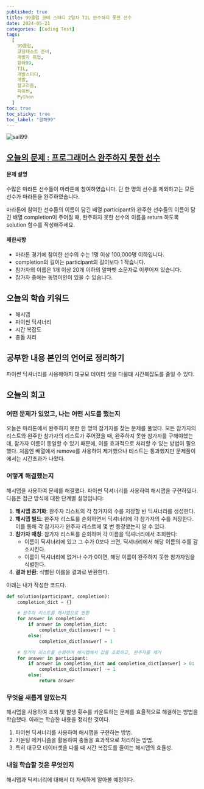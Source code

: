```yaml
---
published: true
title: 99클럽 코테 스터디 2일차 TIL 완주하지 못한 선수
date: 2024-05-21
categories: [Coding Test]
tags:
  [
    99클럽,
    코딩테스트 준비,
    개발자 취업,
    항해99,
    TIL,
    개발스터디,
    개발,
    알고리즘,
    파이썬,
    Python
  ]
toc: true
toc_sticky: true
toc_label: "항해99"
---
```


<img alt='sail99' src="https://github.com/dev-woody/dev-woody.github.io/assets/87690037/9acd8a60-ff3e-48fb-a317-38c699c8bf0e" >

## [오늘의 문제 : 프로그래머스 완주하지 못한 선수](https://school.programmers.co.kr/learn/courses/30/lessons/42576)

#### 문제 설명

수많은 마라톤 선수들이 마라톤에 참여하였습니다. 단 한 명의 선수를 제외하고는 모든 선수가 마라톤을 완주하였습니다.

마라톤에 참여한 선수들의 이름이 담긴 배열 participant와 완주한 선수들의 이름이 담긴 배열 completion이 주어질 때, 완주하지 못한 선수의 이름을 return 하도록 solution 함수를 작성해주세요.

#### 제한사항

- 마라톤 경기에 참여한 선수의 수는 1명 이상 100,000명 이하입니다.
- completion의 길이는 participant의 길이보다 1 작습니다.
- 참가자의 이름은 1개 이상 20개 이하의 알파벳 소문자로 이루어져 있습니다.
- 참가자 중에는 동명이인이 있을 수 있습니다.

## 오늘의 학습 키워드

- 해시맵
- 파이썬 딕셔너리
- 시간 복잡도
- 충돌 처리

## 공부한 내용 본인의 언어로 정리하기

파이쎤 딕셔너리를 사용해야지 대규모 데이터 셋을 다룰떄 시간복잡도를 줄일 수 있다.

## 오늘의 회고

### 어떤 문제가 있었고, 나는 어떤 시도를 했는지

오늘은 마라톤에서 완주하지 못한 한 명의 참가자를 찾는 문제를 풀었다. 모든 참가자의 리스트와 완주한 참가자의 리스트가 주어졌을 때, 완주하지 못한 참가자를 구해야했는데, 참가자 이름이 동일할 수 있기 때문에, 이를 효과적으로 처리할 수 있는 방법이 필요했다. 처음엔 배열에서 remove를 사용하여 제거했으나 테스트는 통과했지만 문제풀이에서는 시간초과가 나왔다.

### 어떻게 해결했는지

해시맵을 사용하여 문제를 해결했다. 파이썬 딕셔너리를 사용하여 해시맵을 구현하였다. 다음은 접근 방식에 대한 단계별 설명입니다:

1. **해시맵 초기화**: 완주자 리스트의 각 참가자의 수를 저장할 빈 딕셔너리를 생성한다.
2. **해시맵 빌드**: 완주자 리스트를 순회하면서 딕셔너리에 각 참가자의 수를 저장한다. 이를 통해 각 참가자가 완주자 리스트에 몇 번 등장했는지 알 수 있다.
3. **참가자 매칭**: 참가자 리스트를 순회하며 각 이름을 딕셔너리에서 조회한다:
   - 이름이 딕셔너리에 있고 그 수가 0보다 크면, 딕셔너리에서 해당 이름의 수를 감소시킨다.
   - 이름이 딕셔너리에 없거나 수가 0이면, 해당 이름이 완주하지 못한 참가자임을 식별한다.
4. **결과 반환**: 식별된 이름을 결과로 반환한다.

아래는 내가 작성한 코드다.

```python
def solution(participant, completion):
    completion_dict = {}

    # 완주자 리스트를 해시맵으로 변환
    for answer in completion:
        if answer in completion_dict:
            completion_dict[answer] += 1
        else:
            completion_dict[answer] = 1

    # 참가자 리스트를 순회하며 해시맵에서 값을 조회하고, 완주자를 제거
    for answer in participant:
        if answer in completion_dict and completion_dict[answer] > 0:
            completion_dict[answer] -= 1
        else:
            return answer
```

### 무엇을 새롭게 알았는지

해시맵을 사용하여 조회 및 발생 횟수를 카운트하는 문제를 효율적으로 해결하는 방법을 학습했다. 아래는 학습한 내용을 정리한 것이다.

1. 파이썬 딕셔너리를 사용하여 해시맵을 구현하는 방법.
2. 카운팅 메커니즘을 활용하여 충돌을 효과적으로 처리하는 방법.
3. 특히 대규모 데이터셋을 다룰 때 시간 복잡도를 줄이는 해시맵의 효율성.

### 내일 학습할 것은 무엇인지

해시맵과 딕셔너리에 대해서 더 자세하게 알아볼 예정이다.
